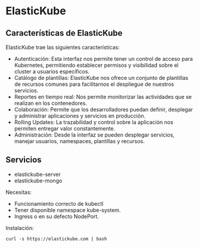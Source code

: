 ElasticKube
===========

Características de ElasticKube
------------------------------

ElasticKube trae las siguientes características:

* Autenticación: Esta interfaz nos permite tener un control de acceso para Kubernetes, permitiendo establecer permisos y visibilidad sobre el cluster a usuarios específicos.
* Catálogo de plantillas: ElasticKube nos ofrece un conjunto de plantillas de recursos comunes para facilitarnos el despliegue de nuestros servicios.
* Reportes en tiempo real: Nos permite monitorizar las actividades que se realizan en los contenedores.
* Colaboración: Permite que los desarrolladores puedan definir, desplegar y administrar aplicaciones y servicios en producción.
* Rolling Updates: La trazabilidad y control sobre la aplicación nos permiten entregar valor constantemente.
* Administración: Desde la interfaz se pueden desplegar servicios, manejar usuarios, namespaces, plantillas y recursos.


Servicios
---------

* elastickube-server
* elastickube-mongo

Necesitas:

* Funcionamiento correcto de kubectl
* Tener disponible namespace kube-system.
* Ingress o en su defecto NodePort.

Instalación:
	
	curl -s https://elastickube.com | bash
